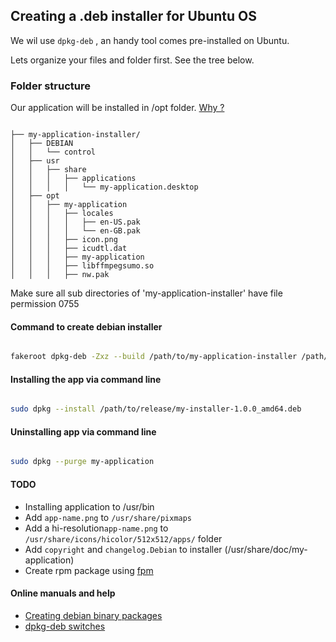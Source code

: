 ## Creating a .deb installer for Ubuntu OS


We wil use ```dpkg-deb``` , an handy tool comes pre-installed on Ubuntu.

Lets organize your files and folder first. See the tree below.


### Folder structure

Our application will be installed in /opt folder. [Why ?](http://www.tldp.org/LDP/Linux-Filesystem-Hierarchy/html/opt.html)

```

├── my-application-installer/
│   ├── DEBIAN
│   │   └── control
│   ├── usr
│   │   ├── share
│   │   │   ├── applications
│   │   │   │   └── my-application.desktop
│   ├── opt
│   │   ├── my-application
│   │   │   ├── locales
│   │   │   │   ├── en-US.pak
│   │   │   │   └── en-GB.pak
│   │   │   ├── icon.png
│   │   │   ├── icudtl.dat
│   │   │   ├── my-application
│   │   │   ├── libffmpegsumo.so
│   │   │   ├── nw.pak

```

Make sure all sub directories of 'my-application-installer' have file permission 0755



#### Command to create debian installer

```bash

fakeroot dpkg-deb -Zxz --build /path/to/my-application-installer /path/to/release-folder


```

#### Installing the app via command line

```bash

sudo dpkg --install /path/to/release/my-installer-1.0.0_amd64.deb

```

#### Uninstalling app via command line

```bash

sudo dpkg --purge my-application

```

#### TODO

* Installing application to /usr/bin
* Add ```app-name.png``` to ```/usr/share/pixmaps```
* Add a hi-resolution```app-name.png``` to ```/usr/share/icons/hicolor/512x512/apps/``` folder
* Add ```copyright``` and ```changelog.Debian``` to installer (/usr/share/doc/my-application)
* Create rpm package using [fpm](https://github.com/jordansissel/fpm)



#### Online manuals and help

* [Creating debian binary packages](http://tldp.org/HOWTO/html_single/Debian-Binary-Package-Building-HOWTO/)
* [dpkg-deb switches](http://manpages.ubuntu.com/manpages/hardy/man1/dpkg-deb.1.html)



